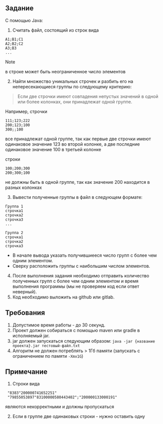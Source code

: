 ## Задание
С помощью Java:

1. Считать файл, состоящий из строк вида 

```
A1;B1;C1
A2;B2;C2
A3;B3
...
```
> [!NOTE]
> в строке может быть неограниченное число элементов

2. Найти множество уникальных строчек и разбить его на непересекающиеся группы по следующему критерию:
> Если две строчки имеют совпадения непустых значений в одной или более колонках, они принадлежат одной группе. 

Например, строчки
```
111;123;222
200;123;100
300;;100
```

все принадлежат одной группе, так как первые две строчки имеют одинаковое значение 123 во второй колонке, а две последние одинаковое значение 100 в третьей колонке

строки

```
100;200;300
200;300;100
```

не должны быть в одной группе, так как значение 200 находится в разных колонках

3. Вывести полученные группы в файл в следующем формате:

```
Группа 1
строчка1
строчка2
строчка3
...

Группа 2 
строчка1
строчка2
строчка3
```

- В начале вывода указать получившиееся число групп с более чем одним элементом.
- Сверху расположить группы с наибольшим числом элементов.

4. После выполнения задания необходимо отправить количество полученных групп с более чем одним элементом и время выполнения программы (мы не проверяем код если ответ неверный).
5. Код необходимо выложить на github или gitlab.

## Требования
1. Допустимое время работы - до 30 секунд.
2. Проект должен собираться с помощью maven или gradle в исполняемый jar.
3. jar должен запускаться следующим образом: `java -jar {название проекта}.jar тестовый-файл.txt`
4. Алгоритм не должен потреблять > 1Гб памяти (запускать с ограничением по памяти `-Xmx1G`)

## Примечание
1. Строки вида
```
 "8383"200000741652251"
 "79855053897"83100000580443402";"200000133000191"
```
являются некорректными и должны пропускаться

2. Если в группе две одинаковых строки - нужно оставить одну



